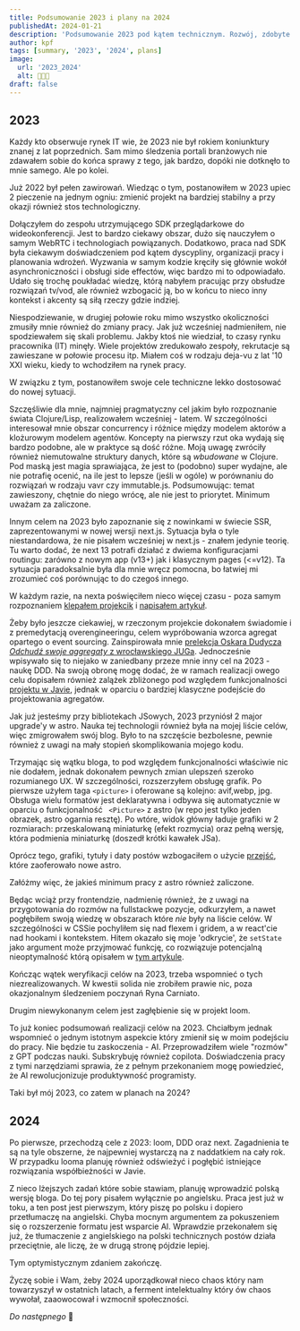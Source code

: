 ```yaml
---
title: Podsumowanie 2023 i plany na 2024
publishedAt: 2024-01-21
description: 'Podsumowanie 2023 pod kątem technicznym. Rozwój, zdobyte doświadczenia, obserwacje i plany na 2024.'
author: kpf
tags: [summary, '2023', '2024', plans]
image:
  url: '2023_2024'
  alt: 🍾🍾🍾
draft: false
---
```


## 2023

Każdy kto obserwuje rynek IT wie, że 2023 nie był rokiem koniunktury znanej z lat poprzednich.
Sam mimo śledzenia portali branżowych nie zdawałem sobie do końca sprawy z tego, jak bardzo,
dopóki nie dotknęło to mnie samego.
Ale po kolei.

Już 2022 był pełen zawirowań.
Wiedząc o tym, postanowiłem w 2023 upiec 2 pieczenie na jednym ogniu:
zmienić projekt na bardziej stabilny a przy okazji również stos technologiczny.

Dołączyłem do zespołu utrzymującego SDK przeglądarkowe do wideokonferencji.
Jest to bardzo ciekawy obszar, dużo się nauczyłem o samym WebRTC i technologiach powiązanych.
Dodatkowo, praca nad SDK była ciekawym doświadczeniem pod kątem dyscypliny, organizacji pracy i planowania wdrożeń.
Wyzwania w samym kodzie kręciły się głównie wokół asynchroniczności i obsługi side effectów,
więc bardzo mi to odpowiadało.
Udało się trochę poukładać wiedzę, którą nabyłem pracując przy obsłudze rozwiązań tv/vod,
ale również wzbogacić ją,
bo w końcu to nieco inny kontekst i akcenty są siłą rzeczy gdzie indziej.

Niespodziewanie, w drugiej połowie roku mimo wszystko okoliczności zmusiły mnie również do zmiany pracy.
Jak już wcześniej nadmieniłem, nie spodziewałem się skali problemu.
Jakby ktoś nie wiedział, to czasy rynku pracownika (IT) minęły.
Wiele projektów zredukowało zespoły, rekrutacje są zawieszane w połowie procesu itp.
Miałem coś w rodzaju deja-vu z lat '10 XXI wieku, kiedy to wchodziłem na rynek pracy.

W związku z tym, postanowiłem swoje cele techniczne lekko dostosować do nowej sytuacji.

Szczęśliwie dla mnie, najmniej pragmatyczny cel jakim było rozpoznanie świata Clojure/Lisp,
realizowałem wcześniej - latem.
W szczególności interesował mnie obszar concurrency i różnice między modelem aktorów a klożurowym modelem agentów.
Koncepty na pierwszy rzut oka wydają się bardzo podobne, ale w praktyce są dość różne.
Moją uwagę zwróciły również niemutowalne struktury danych, które są _wbudowane_ w Clojure.
Pod maską jest magia sprawiająca, że jest to (podobno) super wydajne,
ale nie potrafię ocenić,
na ile jest to lepsze (jeśli w ogóle) w porównaniu do rozwiązań w rodzaju vavr czy immutable.js.
Podsumowując: temat zawieszony, chętnie do niego wrócę, ale nie jest to priorytet.
Minimum uważam za zaliczone.

Innym celem na 2023 było zapoznanie się z nowinkami w świecie SSR, zaprezentowanymi w nowej wersji next.js.
Sytuacja była o tyle niestandardowa,
że nie pisałem wcześniej w next.js - znałem jedynie teorię.
Tu warto dodać, że next 13 potrafi działać z dwiema konfiguracjami routingu:
zarówno z nowym app (v13+) jak i klasycznym pages (<=v12).
Ta sytuacja paradoksalnie była dla mnie wręcz pomocna,
bo łatwiej mi zrozumieć coś porównując to do czegoś innego.

W każdym razie, na nexta poświęciłem nieco więcej czasu -
poza samym rozpoznaniem
[klepałem projekcik](https://github.com/frankiewiczkamil/do-gather) i
[napisałem artykuł](../../../blog/ssr-strikes-back/).

Żeby było jeszcze ciekawiej, w rzeczonym projekcie dokonałem świadomie i z premedytacją overengineeringu,
celem wypróbowania wzorca agregat opartego o event sourcing.
Zainspirowała mnie [prelekcja Oskara Dudycza _Odchudź swoje aggregaty_ z wrocławskiego
JUGa](https://www.youtube.com/watch?v=UVsen5qKQoM&t=3773s&pp=ygUMb3NrYXIgZHVkeWN6).
Jednocześnie wpisywało się to niejako w zaniedbany przeze mnie inny cel na 2023 - naukę DDD.
Na swoją obronę mogę dodać,
że w ramach realizacji owego celu dopisałem również zalążek zbliżonego pod względem funkcjonalności
[projektu w Javie](https://github.com/frankiewiczkamil/do-gather-java),
jednak w oparciu o bardziej klasyczne podejście do projektowania agregatów.

Jak już jesteśmy przy bibliotekach JSowych, 2023 przyniósł 2 major upgrade'y w astro.
Nauka tej technologii również była na mojej liście celów, więc zmigrowałem swój blog.
Było to na szczęście bezbolesne, pewnie również z uwagi na mały stopień skomplikowania mojego kodu.

Trzymając się wątku bloga, to pod względem funkcjonalności właściwie nic nie dodałem,
jednak dokonałem pewnych zmian ulepszeń szeroko rozumianego UX.
W szczególności, rozszerzyłem obsługę grafik.
Po pierwsze użyłem taga `<picture>` i oferowane są kolejno: avif,webp, jpg.
Obsługa wielu formatów jest deklaratywna i odbywa się automatycznie w oparciu o funkcjonalność
` <Picture>` z astro (w repo jest tylko jeden obrazek, astro ogarnia resztę).
Po wtóre, widok główny ładuje grafiki w 2 rozmiarach: przeskalowaną miniaturkę (efekt rozmycia) oraz pełną wersję,
która podmienia miniaturkę (doszedł krótki kawałek JSa).

Oprócz tego, grafiki, tytuły i daty postów wzbogaciłem o użycie
[przejść]('https://docs.astro.build/en/guides/view-transitions/'),
które zaoferowało nowe astro.

Załóżmy więc, że jakieś minimum pracy z astro również zaliczone.

Będąc wciąż przy frontendzie, nadmienię również,
że z uwagi na przygotowania do rozmów na fullstackwe pozycje,
odkurzyłem, a nawet pogłębiłem swoją wiedzę w obszarach które _nie_ były na liście celów.
W szczególności w CSSie pochyliłem się nad flexem i gridem, a w react'cie nad hookami i kontekstem.
Hitem okazało się moje 'odkrycie', że `setState` jako argument może przyjmować funkcję,
co rozwiązuje potencjalną nieoptymalność którą opisałem w
[tym artykule](../../../blog/efficient-state-in-functional-components/).

Kończąc wątek weryfikacji celów na 2023, trzeba wspomnieć o tych niezrealizowanych.
W kwestii solida nie zrobiłem prawie nic, poza okazjonalnym śledzeniem poczynań Ryna Carniato.

Drugim niewykonanym celem jest zagłębienie się w projekt loom.

To już koniec podsumowań realizacji celów na 2023.
Chciałbym jednak wspomnieć o jednym istotnym aspekcie który zmienił się w moim podejściu do pracy.
Nie będzie tu zaskoczenia - AI.
Przeprowadziłem wiele "rozmów" z GPT podczas nauki.
Subskrybuję również copilota.
Doświadczenia pracy z tymi narzędziami sprawia,
że z pełnym przekonaniem mogę powiedzieć, że AI rewolucjonizuje produktywność programisty.

Taki był mój 2023, co zatem w planach na 2024?

## 2024

Po pierwsze, przechodzą cele z 2023: loom, DDD oraz next.
Zagadnienia te są na tyle obszerne, że najpewniej wystarczą na z naddatkiem na cały rok.
W przypadku looma planuję również odświeżyć i pogłębić istniejące rozwiązania współbieżności w Javie.

Z nieco lżejszych zadań które sobie stawiam, planuję wprowadzić polską wersję bloga.
Do tej pory pisałem wyłącznie po angielsku.
Praca jest już w toku, a ten post jest pierwszym,
który piszę po polsku i dopiero przetłumaczę na angielski.
Chyba mocnym argumentem za pokuszeniem się o rozszerzenie formatu jest wsparcie AI.
Wprawdzie przekonałem się już, że tłumaczenie z angielskiego na polski technicznych postów działa przeciętnie,
ale liczę, że w drugą stronę pójdzie lepiej.

Tym optymistycznym zdaniem zakończę.

Życzę sobie i Wam, żeby 2024 uporządkował nieco chaos który nam towarzyszył w ostatnich latach,
a ferment intelektualny który ów chaos wywołał, zaaowocował i wzmocnił społeczności.

_Do następnego_ 🖖

